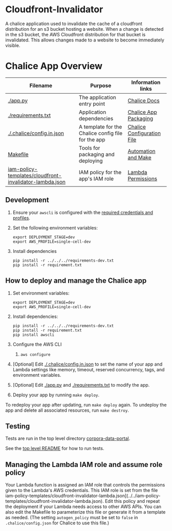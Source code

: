 # Cloudfront-Invalidator

A chalice application used to invalidate the cache of a cloudfront distribution for
an s3 bucket hosting a website. When a change is detected in the s3 bucket, the
AWS Cloudfront distribution for that bucket is invalidated. This allows changes
made to a website to become immediately visible.

# Chalice App Overview

Filename                  | Purpose                           | Information links
--------------------------|-----------------------------------|------------------------------------------
[./app.py](app.py)                  |The application entry point        | [Chalice Docs](https://chalice.readthedocs.io/en/latest/)
[./requirements.txt](requirements.txt)        |Application dependencies           | [Chalice App Packaging](https://chalice.readthedocs.io/en/latest/topics/packaging.html)
[./.chalice/config.in.json](.chalice/config.in.json)	|A template for the Chalice config file for the app    | [Chalice Configuration File](https://chalice.readthedocs.io/en/latest/topics/configfile.html)
[Makefile](Makefile)                |Tools for packaging and deploying  | [Automation and Make](https://swcarpentry.github.io/make-novice/)
[iam-policy-templates/cloudfront-invalidator-lambda.json](../../iam-policy-templates/cloudfront-invalidator-lambda.json)|IAM policy for the app's IAM role  | [Lambda Permissions](https://docs.aws.amazon.com/lambda/latest/dg/intro-permission-model.html)

## Development
1.  Ensure your `awscli` is configured with the
    [required credentials and profiles](https://github.com/chanzuckerberg/corpora-data-portal#configuration).

1.  Set the following environment variables:

    ```shell
    export DEPLOYMENT_STAGE=dev
    export AWS_PROFILE=single-cell-dev
    ```

1.  Install dependencies

     ```shell
     pip install -r ../../../requirements-dev.txt
     pip install -r requirement.txt
     ```

## How to deploy and manage the Chalice app
1. Set environment variables:
	```shell
	export DEPLOYMENT_STAGE=dev
	export AWS_PROFILE=single-cell-dev
	```
	
1. Install dependencies:
     ```shell
     pip install -r ../../../requirements-dev.txt
     pip install -r requirement.txt
     pip install awscli
     ```
1. Configure the AWS CLI
    1. `aws configure`
1. [Optional] Edit [./.chalice/config.in.json](.chalice/config.in.json) to set the name of your app and Lambda settings like memory, timeout, reserved
   concurrency, tags, and environment variables.
1. [Optional] Edit [./app.py](app.py)   and [./requirements.txt](requirements.txt) to modify the app.
1. Deploy your app by running `make deploy`.

To redeploy your app after updating, run `make deploy` again. To undeploy the app and delete all associated resources,
run `make destroy`.

## Testing
Tests are run in the top level directory [corpora-data-portal](../../../README.md).

See the [top level README](../../../README.md#testing)
for how to run tests.

## Managing the Lambda IAM role and assume role policy
Your Lambda function is assigned an IAM role that controls the permissions given to the Lambda's AWS credentials. This
IAM role is set from the file iam-policy-templates/cloudfront-invalidator-lambda.json](../../iam-policy-templates/cloudfront-invalidator-lambda.json). Edit this policy and repeat the deployment
if your Lambda needs access to other AWS APIs. You can also edit the Makefile to parameterize this file or generate 
it from a template as needed. (The setting `autogen_policy` must be set to `false` in `.chalice/config.json` for 
Chalice to use this file.)
